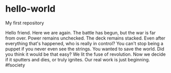 # hello-world
My first repository

Hello friend. Here we are again. The battle has begun, but the war is far from over. Power remains unchecked. The deck remains stacked. Even after everything that's happened, who is really in control? You can't stop being a puppet if you never even see the strings. You wanted to save the world. Did you think it would be that easy? We lit the fuse of  revolution. Now we decide if it sputters and dies, or truly ignites. Our real work is just beginning. #fsociety
